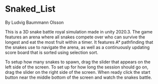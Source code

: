 # Snaked_List

By Ludvig Baummann Olsson

This is a 3D snake battle royal simulation made in unity 2020.3.
The game features an arena where all snakes compete over who can survive the longest and eat the most fruit within a timer.
It features A* pathfinding that the snakes use to navigate the arena, as well as a continuously updating score board that is sorted using selection sort.

To setup how many snakes to spawn, drag the slider that appears on the left side of the screen.
To set up for how long the session should go on, drag the slider on the right side of the screen.
When ready click the start button near the middle bottom of the screen and watch the snakes battle.
